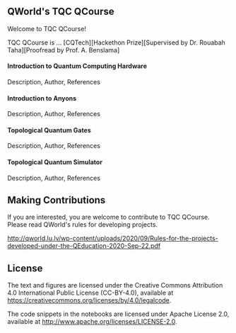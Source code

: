 ## QWorld's TQC QCourse
Welcome to TQC QCourse!


TQC QCourse is ... [CQTech][Hackethon Prize][Supervised by Dr. Rouabah Taha][Proofread by Prof. A. Benslama]




#### Introduction to Quantum Computing Hardware
Description, Author, References


#### Introduction to Anyons
Description, Author, References

#### Topological Quantum Gates
Description, Author, References

#### Topological Quantum Simulator
Description, Author, References

## Making Contributions

If you are interested, you are welcome to contribute to TQC QCourse. Please read QWorld's rules for developing projects.

http://qworld.lu.lv/wp-content/uploads/2020/09/Rules-for-the-projects-developed-under-the-QEducation-2020-Sep-22.pdf


## License

The text and figures are licensed under the Creative Commons Attribution 4.0 International Public License (CC-BY-4.0), available at https://creativecommons.org/licenses/by/4.0/legalcode.

The code snippets in the notebooks are licensed under Apache License 2.0, available at http://www.apache.org/licenses/LICENSE-2.0.
